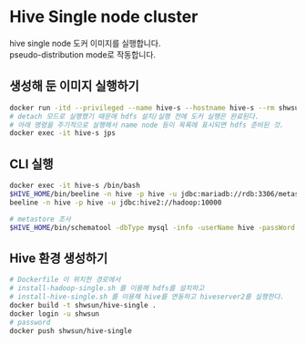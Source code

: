 # Hive Single node cluster  
hive single node 도커 이미지를 실행합니다.  
pseudo-distribution mode로 작동합니다.  

## 생성해 둔 이미지 실행하기  
```bash
docker run -itd --privileged --name hive-s --hostname hive-s --rm shwsun/hive-single
# detach 모드로 실행했기 때문에 hdfs 설치/실행 전에 도커 실행은 완료된다. 
# 아래 명령을 주기적으로 실행해서 name node 등이 목록에 표시되면 hdfs 준비된 것.
docker exec -it hive-s jps 
```
  
## CLI 실행  
```bash
docker exec -it hive-s /bin/bash
$HIVE_HOME/bin/beeline -n hive -p hive -u jdbc:mariadb://rdb:3306/metastore_db
beeline -n hive -p hive -u jdbc:hive2://hadoop:10000

# metastore 조사 
$HIVE_HOME/bin/schematool -dbType mysql -info -userName hive -passWord hive
```
  
## Hive 환경 생성하기  
```bash
# Dockerfile 이 위치한 경로에서  
# install-hadoop-single.sh 를 이용해 hdfs를 설치하고 
# install-hive-single.sh 를 이용해 hive를 연동하고 hiveserver2를 실행한다.  
docker build -t shwsun/hive-single .
docker login -u shwsun 
# password
docker push shwsun/hive-single
```

